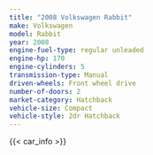 ```yaml
---
title: "2008 Volkswagen Rabbit"
make: Volkswagen
model: Rabbit
year: 2008
engine-fuel-type: regular unleaded
engine-hp: 170
engine-cylinders: 5
transmission-type: Manual
driven-wheels: Front wheel drive
number-of-doors: 2
market-category: Hatchback
vehicle-size: Compact
vehicle-style: 2dr Hatchback
---
```


{{< car_info >}}
